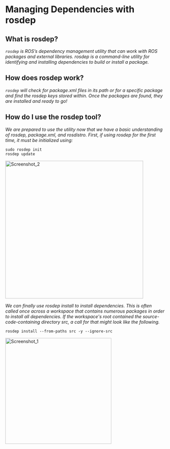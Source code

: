 # Managing Dependencies with rosdep
## What is rosdep?
*`rosdep` is ROS’s dependency management utility that can work with ROS packages and external libraries. rosdep is a command-line utility for identifying and installing dependencies to build or install a package.*

## How does rosdep work?
*`rosdep` will check for package.xml files in its path or for a specific package and find the rosdep keys stored within. Once the packages are found, they are installed and ready to go!*

## How do I use the rosdep tool?
*We are prepared to use the utility now that we have a basic understanding of rosdep, package.xml, and rosdistro. First, if using rosdep for the first time, it must be initialized using:*

```
sudo rosdep init
rosdep update
```
<img width="433" alt="Screenshot_2" src="https://user-images.githubusercontent.com/92029196/196000334-0bc9adc8-17be-4e8f-83ca-9c825b9c048b.png">



*We can finally use rosdep install to install dependencies. This is often called once across a workspace that contains numerous packages in order to install all dependencies. If the workspace's root contained the source-code-containing directory src, a call for that might look like the following.*


```
rosdep install --from-paths src -y --ignore-src
```
<img width="333" alt="Screenshot_1" src="https://user-images.githubusercontent.com/92029196/196000309-4dd4c008-b3cf-440f-b664-3770d415f871.png">
